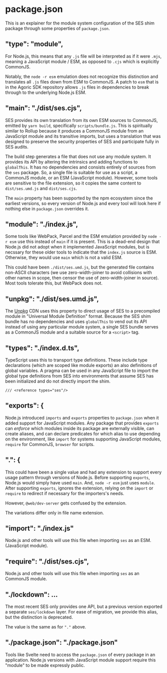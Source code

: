 # package.json

This is an explainer for the module system configuration of the SES shim
package through some properties of `package.json`.

## "type": "module",

For Node.js, this means that any `.js` file will be interpreted as if it were
`.mjs`, meaning a JavaScript module / ESM, as opposed to `.cjs` which is
explicitly CommonJS.

Notably, the `node -r esm` emulation does not recognize this distinction
and translates all `.js` files down from ESM to CommonJS.
A patch to `esm` that is in the Agoric SDK repository allows `.js`
files in dependencies to break through to the underlying Node.js ESM.

## "main": "./dist/ses.cjs",

SES provides its own translation from its own ESM sources to CommonJS, emitted
by `yarn build`, specifically `scripts/bundle.js`.
This is spiritually similar to Rollup because it produces a CommonJS module
from an JavaScript module and its transitive imports, but uses a translation
that was designed to preserve the security properties of SES and participate
fully in SES audits.

The build step generates a file that does not use any module system.
It provides its API by altering the intrinsics and adding functions to
`globalThis`. It has no dependencies and consists entirely of sources from the
`ses` package. So, a single file is suitable for use as a script, a CommonJS
module, or an ESM (JavaScript module). However, some tools are sensitive
to the file extension, so it copies the same content to `dist/ses.umd.js` and
`dist/ses.cjs`.

The `main` property has been supported by the npm ecosystem since the
earliest versions, so every version of Node.js and every tool will look
here if nothing else in `package.json` overrides it.

## "module": "./index.js",

Some tools like WebPack, Parcel and the ESM emulation provided by `node -r esm`
use this instead of `main` if it is present.
This is a dead-end design that Node.js did not adopt when it implemented
JavaScript modules, but is necssary for these older tools to
indicate that the `index.js` source is ESM.
Otherwise, they would use `main` which is not a valid ESM.

This could have been `./dist/ses.umd.js`, but the generated file contains
non-ASCII characters (we use zero-width-joiner to avoid collisions with other
names in scope, then censor the use of zero-width-joiner in source).
Most tools tolerate this, but WebPack does not.

## "unpkg": "./dist/ses.umd.js",

The [Unpkg][] CDN uses this property to direct usage of SES to a precompiled
module in "Universal Module Definition" format.
Because the SES shim bundle has no dependencies and uses `globalThis` to
vend out its API instead of using any particular module system,
a single SES bundle serves as a CommonJS module and a suitable source for
a `<script>` tag.

[Unpkg]: https://unpkg.com/

## "types": "./index.d.ts",

TypeScript uses this to transport type definitions.
These include type declarations (which are scoped like module exports)
an also definitions of global variables.
A pragma can be used in any JavaScript file to import the global type
definitions from SES into environments that assume SES has been initialized and
do not directly import the shim.

```
/// <reference types="ses"/>
```

## "exports": {

Node.js introduced `imports` and `exports` properties to `package.json`
when it added support for JavaScript modules.
Any package that provides `exports` can *enforce* which modules inside its
package are externally visible, can create aliases, and can declare predicates
for which alias to use depending on the environment, like `import` for systems
supporting JavaScript modules, `require` for CommonJS, `browser` for scripts.

## ".": {

This could have been a single value and had any extension to support every
usage pattern through versions of Node.js. Before supporting `exports`, Node.js
would simply have used `main`. And, `node -r esm` just uses `module`.  After
supporting `exports`, ignores the extension, relying on the `import` or
`require` to redirect if necessary for the importers's needs.

However, `@web/dev-server` gets confused by the extension.

The variations differ only in file name extension.

## "import": "./index.js"

Node.js and other tools will use this file when importing `ses` as an ESM.
(JavaScript module).

## "require": "./dist/ses.cjs",

Node.js and other tools will use this file when importing `ses` as an CommonJS module.

## "./lockdown": ...

The most recent SES only provides one API, but a previous version
exported a separate `ses/lockdown` layer.
For ease of migration, we provide this alias, but the distinction
is deprecated.

The value is the same as for `"."` above.

## "./package.json": "./package.json"

Tools like Svelte need to access the `package.json` of every package in an
application.
Node.js versions with JavaScript module support require this "module" to be
made expressly public.
